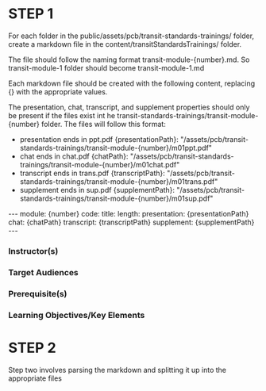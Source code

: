 # STEP 1

For each folder in the public/assets/pcb/transit-standards-trainings/ folder, create a markdown file in the content/transitStandardsTrainings/ folder.

The file should follow the naming format transit-module-{number}.md. So transit-module-1 folder should become transit-module-1.md

Each markdown file should be created with the following content, replacing {} with the appropriate values.

The presentation, chat, transcript, and supplement properties should only be present if the files exist int he transit-standards-trainings/transit-module-{number} folder. 
The files will follow this format:
- presentation ends in ppt.pdf {presentationPath}: "/assets/pcb/transit-standards-trainings/transit-module-{number}/m01ppt.pdf"
- chat ends in chat.pdf {chatPath}: "/assets/pcb/transit-standards-trainings/transit-module-{number}/m01chat.pdf"
- transcript ends in trans.pdf {transcriptPath}: "/assets/pcb/transit-standards-trainings/transit-module-{number}/m01trans.pdf"
- supplement ends in sup.pdf {supplementPath}: "/assets/pcb/transit-standards-trainings/transit-module-{number}/m01sup.pdf"

<content>
---
module: {number}
code: 
title: 
length: 
presentation: {presentationPath}
chat: {chatPath}
transcript: {transcriptPath}
supplement: {supplementPath}
---


### Instructor(s)


### Target Audiences


### Prerequisite(s)


### Learning Objectives/Key Elements

</content>

# STEP 2
Step two involves parsing the markdown and splitting it up into the appropriate files
